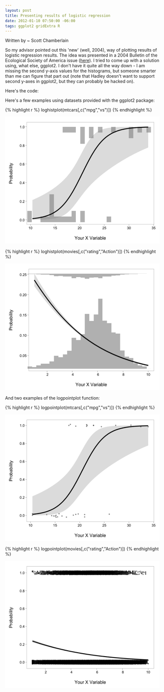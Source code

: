 ```yaml
--- 
layout: post
title: Presenting results of logistic regression
date: 2012-01-10 07:50:00 -06:00
tags: ggplot2 gridExtra R
---
```


Written by ~ Scott Chamberlain

So my advisor pointed out this 'new' (well, 2004), way of plotting results of logistic regression results.  The idea was presented in a 2004 Bulletin of the Ecological Society of America issue ([here][]).  I tried to come up with a  solution using, what else, ggplot2.  I don't have it quite all the way down - I am missing the second y-axis values for the histograms, but someone smarter than me can figure that part out (note that Hadley doesn't want to support second y-axes in ggplot2, but they can probably be hacked on). 

Here's the code:
<script src="https://gist.github.com/1589136.js?file=loghistplot.R"></script>


Here's a few examples using datasets provided with the ggplot2 package:

{% highlight r %}
loghistplot(mtcars[,c("mpg","vs")])
{% endhighlight %}

![mtcars plot](/images/posts/mtcarsplot.png)


{% highlight r %}
loghistplot(movies[,c("rating","Action")])
{% endhighlight %}

![movies plot](/images/posts/moviesplot.png)


And two examples of the logpointplot function:

{% highlight r %}
logpointplot(mtcars[,c("mpg","vs")])
{% endhighlight %}

![mtcars point plot](/images/posts/logpointplot1.png)


{% highlight r %}
logpointplot(movies[,c("rating","Action")])
{% endhighlight %}

![movies point plot](/images/posts/logpointplot2.png)


[here]: http://esapubs.org/bulletin/backissues/085-3/bulletinjuly2004_2column.htm#tools1
